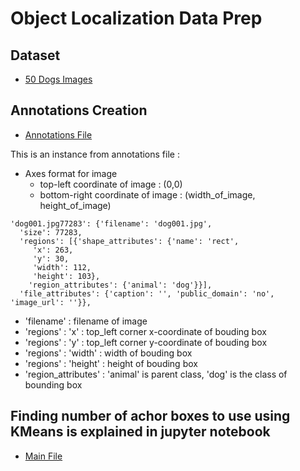 # Object Localization Data Prep 

## Dataset 

- [50 Dogs Images](https://github.com/myselfHimanshu/ai-vision-program/tree/master/Session-12/DataPrep/images)

## Annotations Creation 

- [Annotations File](https://github.com/myselfHimanshu/ai-vision-program/blob/master/Session-12/DataPrep/annotations.json)

This is an instance from annotations file :

- Axes format for image
    - top-left coordinate of image : (0,0)
    - bottom-right coordinate of image : (width_of_image, height_of_image)

```
'dog001.jpg77283': {'filename': 'dog001.jpg',
  'size': 77283,
  'regions': [{'shape_attributes': {'name': 'rect',
     'x': 263,
     'y': 30,
     'width': 112,
     'height': 103},
    'region_attributes': {'animal': 'dog'}}],
  'file_attributes': {'caption': '', 'public_domain': 'no', 'image_url': ''}},
```

- 'filename' : filename of image
- 'regions' : 'x' : top_left corner x-coordinate of bouding box
- 'regions' : 'y' : top_left corner y-coordinate of bouding box
- 'regions' : 'width' : width of bouding box
- 'regions' : 'height' : height of bouding box
- 'region_attributes' : 'animal' is parent class, 'dog' is the class of bounding box

## Finding number of achor boxes to use using KMeans is explained in jupyter notebook

- [Main File](https://nbviewer.jupyter.org/github/myselfHimanshu/ai-vision-program/blob/master/Session-12/DataPrep/detection.ipynb)